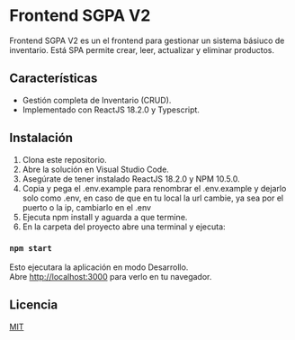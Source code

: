 # Frontend SGPA V2

Frontend SGPA V2 es un el frontend para gestionar un sistema básiuco de inventario. Está SPA permite crear, leer, actualizar y eliminar productos.

## Características

- Gestión completa de Inventario (CRUD).
- Implementado con ReactJS 18.2.0 y Typescript.

## Instalación

1. Clona este repositorio.
2. Abre la solución en Visual Studio Code.
3. Asegúrate de tener instalado ReactJS 18.2.0 y NPM 10.5.0.
4. Copia y pega el .env.example para renombrar el .env.example y dejarlo solo como .env, en caso de que en tu local la url cambie, ya sea por el puerto o la ip, cambiarlo en el .env
5. Ejecuta npm install y aguarda a que termine.
6. En la carpeta del proyecto abre una terminal y ejecuta:

### `npm start`

Esto ejecutara la aplicación en modo Desarrollo.\
Abre [http://localhost:3000](http://localhost:3000) para verlo en tu navegador.

## Licencia

[MIT](https://choosealicense.com/licenses/mit/)
